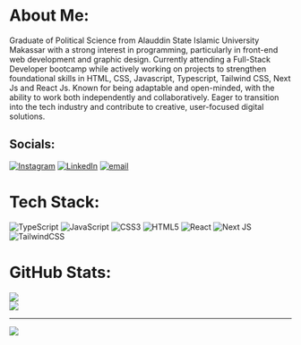 # About Me:
Graduate of Political Science from Alauddin State Islamic University Makassar with a strong interest in programming, particularly in front-end web development and graphic design. Currently attending a Full-Stack Developer bootcamp while actively working on projects to strengthen foundational skills in HTML, CSS, Javascript, Typescript, Tailwind CSS, Next Js and React Js. Known for being adaptable and open-minded, with the ability to work both independently and collaboratively. Eager to transition into the tech industry and contribute to creative, user-focused digital solutions.


## Socials:
[![Instagram](https://img.shields.io/badge/Instagram-%23E4405F.svg?logo=Instagram&logoColor=white)](https://instagram.com/@fahrulunru)
[![LinkedIn](https://img.shields.io/badge/LinkedIn-%230077B5.svg?logo=linkedin&logoColor=white)](https://linkedin.com/in/https://www.linkedin.com/in/andi-fahrul-azis-848243259/)
[![email](https://img.shields.io/badge/Email-D14836?logo=gmail&logoColor=white)](mailto:fachrulmosaja@gmail.com)

# Tech Stack:
![TypeScript](https://img.shields.io/badge/typescript-%23007ACC.svg?style=for-the-badge&logo=typescript&logoColor=white) ![JavaScript](https://img.shields.io/badge/javascript-%23323330.svg?style=for-the-badge&logo=javascript&logoColor=%23F7DF1E) ![CSS3](https://img.shields.io/badge/css3-%231572B6.svg?style=for-the-badge&logo=css3&logoColor=white) ![HTML5](https://img.shields.io/badge/html5-%23E34F26.svg?style=for-the-badge&logo=html5&logoColor=white) ![React](https://img.shields.io/badge/react-%2320232a.svg?style=for-the-badge&logo=react&logoColor=%2361DAFB) ![Next JS](https://img.shields.io/badge/Next-black?style=for-the-badge&logo=next.js&logoColor=white) ![TailwindCSS](https://img.shields.io/badge/tailwindcss-%2338B2AC.svg?style=for-the-badge&logo=tailwind-css&logoColor=white)
# GitHub Stats:
![](https://github-readme-stats.vercel.app/api?username=Fahrulmosaja&theme=dark&hide_border=false&include_all_commits=false&count_private=false)<br/>
![](https://github-readme-stats.vercel.app/api/top-langs/?username=Fahrulmosaja&theme=dark&hide_border=false&include_all_commits=false&count_private=false&layout=compact)

---
[![](https://visitcount.itsvg.in/api?id=Fahrulmosaja&icon=0&color=0)](https://visitcount.itsvg.in)

<!-- Proudly created with GPRM ( https://gprm.itsvg.in ) -->
